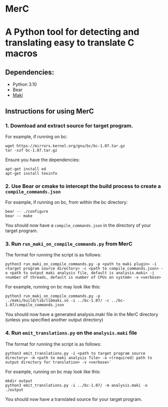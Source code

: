 # MerC

# A Python tool for detecting and translating easy to translate C macros

## Dependencies:
- Python 3.10
- Bear
- [Maki](https://github.com/appleseedlab/maki)

## Instructions for using MerC
### 1. Download and extract source for target program.

For example, if running on bc:
```
wget https://mirrors.kernel.org/gnu/bc/bc-1.07.tar.gz
tar -xzf bc-1.07.tar.gz
```
Ensure you have the dependencies:
```
apt-get install ed
apt-get install texinfo
```
### 2. Use Bear or cmake to intercept the build process to create a `compile_commands.json`

For example, if running on bc, from within the bc directory: 
```
bear -- ./configure
bear -- make
```

You should now have a `compile_commands.json` in the directory of your target program.

### 3. Run `run_maki_on_compile_commands.py` from MerC 

The format for running the script is as follows:

```
python3 run_maki_on_compile_commands.py -p <path to maki plugin> -i <target program source directory> -c <path to compile_commands.json> -o <path to output maki analysis file, default is analysis.maki> -j <number of threads, default is number of CPUs on system> -v <verbose>
``` 

  
For example, running on bc may look like this: 
```
python3 run_maki_on_compile_commands.py -p ../maki/build/lib/libmaki.so -i ../bc-1.07/ -c ../bc-1.07/compile_commands.json
```

You should now have a generated analysis.maki file in the MerC directory (unless you specified another output directory) 

### 4. Run `emit_translations.py` on the `analysis.maki` file 

The format for running the script is as follows: 

```
python3 emit_translations.py -i <path to target program source directory> -m <path to maki analysis file> -o <(required) path to output directory for translation> -v <verbose>`
```

For example, running on bc may look like this: 
```
mkdir output
python3 emit_translations.py -i ../bc-1.07/ -m analysis.maki -o ./output
```
You should now have a translated source for your target program.
